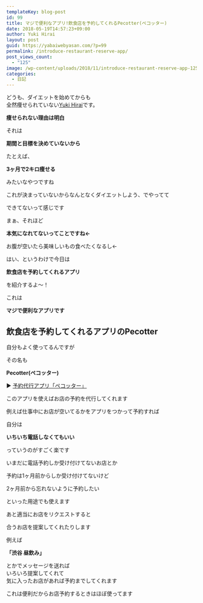 ```yaml
---
templateKey: blog-post
id: 99
title: マジで便利なアプリ!飲食店を予約してくれるPecotter(ペコッター)
date: 2018-05-19T14:57:23+09:00
author: Yuki Hirai
layout: post
guid: https://yabaiwebyasan.com/?p=99
permalink: /introduce-restaurant-reserve-app/
post_views_count:
  - "125"
image: /wp-content/uploads/2018/11/introduce-restaurant-reserve-app-125x125.png
categories:
  - 日記
---
```

どうも、ダイエットを始めてからも  
全然痩せられていない<a href="https://twitter.com/yabaiwebyasan" target="_blank" rel="nofollow noopener">Yuki Hirai</a>です。

<span class="sobig"><b>痩せられない理由は明白</b></span>

それは

<span class="big"><b>期間と目標を決めていないから</b></span>

たとえば、

**3ヶ月で2キロ痩せる**

みたいなやつですね

これが決まっていないからなんとなくダイエットしよう、でやってて

できてないって感じです

まぁ、それほど

<span class="sobig"><b>本気になれてないってことですね←</b></span>

お腹が空いたら美味しいもの食べたくなるし←

はい、というわけで今日は

<span class="sobig"><b>飲食店を予約してくれるアプリ</b></span>

を紹介するよ〜！

これは

<span class="sobig"><b>マジで便利なアプリです</b></span>

## 飲食店を予約してくれるアプリのPecotter

自分もよく使ってるんですが

その名も

<span class="sobig"><b>Pecotter(ペコッター)</b></span>

▶︎ <a href="https://itunes.apple.com/jp/app/%E4%BA%88%E7%B4%84%E4%BB%A3%E8%A1%8C%E3%82%A2%E3%83%97%E3%83%AA-%E3%83%9A%E3%82%B3%E3%83%83%E3%82%BF%E3%83%BC/id911376362?mt=8" target="_blank" rel="nofollow noopener">予約代行アプリ「ペコッター」</a>

このアプリを使えばお店の予約を代行してくれます

例えば仕事中にお店が空いてるかをアプリをつかって予約すれば

自分は

<span class="big"><b>いちいち電話しなくてもいい</b></span>

っていうのがすごく楽です

いまだに電話予約しか受け付けてないお店とか

予約は1ヶ月前からしか受け付けてないけど

2ヶ月前から忘れないように予約したい

といった用途でも使えます

あと適当にお店をリクエストすると

合うお店を提案してくれたりします

例えば

**「渋谷 昼飲み」**

とかでメッセージを送れば  
いろいろ提案してくれて  
気に入ったお店があれば予約までしてくれます

これは便利だからお店予約するときはほぼ使ってます